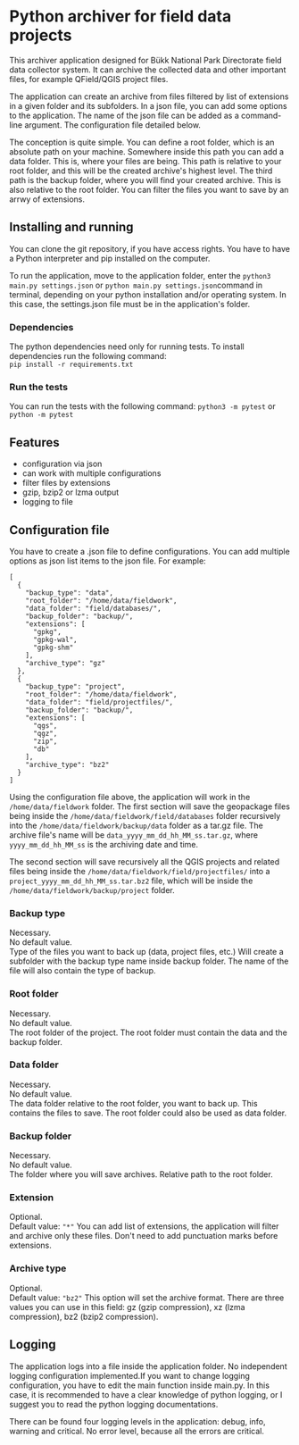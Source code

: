 # Python archiver for field data projects

This archiver application designed for Bükk National Park Directorate field data collector
system. It can archive the collected data and other important files, for example
QField/QGIS project files.

The application can create an archive from files filtered by list of extensions in a given
folder and its subfolders. In a json file, you can add some options to the application.
The name of the json file can be added as a command-line argument. The configuration file
detailed below.

The conception is quite simple. You can define a root folder, which is an absolute path on
your machine. Somewhere inside this path you can add a data folder. This is, where your
files are being. This path is relative to your root folder, and this will be the created
archive's highest level. The third path is the backup folder, where you will find your
created archive. This is also relative to the root folder. You can filter the files you want
to save by an arrwy of extensions. 

## Installing and running

You can clone the git repository, if you have access rights.
You have to have a Python interpreter and pip installed on the computer.

To run the application, move to the application folder, enter the
`python3 main.py settings.json` or `python main.py settings.json`command in terminal, 
depending on your python installation and/or operating system. In this case, the settings.json
file must be in the application's folder.

### Dependencies

The python dependencies need only for running tests. To install dependencies run the following
command:  
`pip install -r requirements.txt`

### Run the tests

You can run the tests with the following command: `python3 -m pytest` or `python -m pytest`

## Features

- configuration via json
- can work with multiple configurations 
- filter files by extensions
- gzip, bzip2 or lzma output
- logging to file

## Configuration file

You have to create a .json file to define configurations. You can add multiple options as
json list items to the json file. For example:

    [
      {
        "backup_type": "data",
        "root_folder": "/home/data/fieldwork",
        "data_folder": "field/databases/",
        "backup_folder": "backup/",
        "extensions": [
          "gpkg",
          "gpkg-wal",
          "gpkg-shm"
        ],
        "archive_type": "gz"
      },
      {
        "backup_type": "project",
        "root_folder": "/home/data/fieldwork",
        "data_folder": "field/projectfiles/",
        "backup_folder": "backup/",
        "extensions": [
          "qgs",
          "qgz",
          "zip",
          "db"
        ],
        "archive_type": "bz2"
      }
    ]

Using the configuration file above, the application will work in the
`/home/data/fieldwork` folder. The first section will save the geopackage files being
inside the `/home/data/fieldwork/field/databases` folder recursively into the
`/home/data/fieldwork/backup/data` folder as a tar.gz file. The archive file's name will
be `data_yyyy_mm_dd_hh_MM_ss.tar.gz`, where `yyyy_mm_dd_hh_MM_ss` is the archiving date
and time.  

The second section will save recursively all the QGIS projects and related files being
inside the `/home/data/fieldwork/field/projectfiles/` into a
`project_yyyy_mm_dd_hh_MM_ss.tar.bz2` file, which will be inside the
`/home/data/fieldwork/backup/project` folder.

### Backup type
Necessary.  
No default value.  
Type of the files you want to back up (data, project files, etc.) Will create a subfolder
with the backup type name inside backup folder. The name of the file will also contain
the type of backup.

### Root folder
Necessary.  
No default value.  
The root folder of the project. The root folder must contain the 
data and the backup folder.

### Data folder
Necessary.  
No default value.  
The data folder relative to the root folder, you want to back up. This contains the files
to save. The root folder could also be used as data folder.

### Backup folder
Necessary.  
No default value.  
The folder where you will save archives. Relative path to the root folder.

### Extension
Optional.  
Default value: `"*"`
You can add list of extensions, the application will filter and archive only these files.
Don't need to add punctuation marks before extensions.

### Archive type
Optional.  
Default value: `"bz2"`
This option will set the archive format.
There are three values you can use in this field: gz (gzip compression), xz (lzma
compression), bz2 (bzip2 compression).

## Logging

The application logs into a file inside the application folder.
No independent logging configuration implemented.If you want to change logging configuration,
you have to edit the main function inside main.py. In this case, it is recommended to have a 
clear knowledge of python logging, or I suggest you to read the python logging documentations.

There can be found four logging levels in the application: debug, info, warning and critical.
No error level, because all the errors are critical. 
